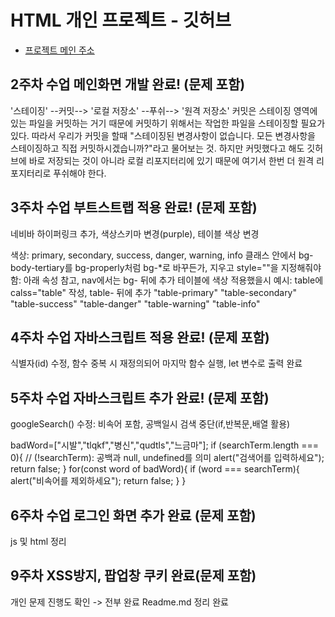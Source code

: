 # HTML 개인 프로젝트 - 깃허브
- [프로젝트 메인 주소](https://github.com/Humilitas4537/Web_myCreate_Reverse1999)
## 2주차 수업 메인화면 개발 완료! (문제 포함)
'스테이징' --커밋--> '로컬 저장소' --푸쉬--> '원격 저장소'
커밋은 스테이징 영역에 있는 파일을 커밋하는 거기 때문에 커밋하기 위해서는 작업한 파일을 스테이징할 필요가 있다. 
따라서 우리가 커밋을 할때 "스테이징된 변경사항이 없습니다. 모든 변경사항을 스테이징하고 직접 커밋하시겠습니까?"라고 물어보는 것.
하지만 커밋했다고 해도 깃허브에 바로 저장되는 것이 아니라 로컬 리포지터리에 있기 때문에 
여기서 한번 더 원격 리포지터리로 푸쉬해야 한다.

## 3주차 수업 부트스트랩 적용 완료! (문제 포함)
네비바 하이퍼링크 추가, 색상스키마 변경(purple), 테이블 색상 변경

색상: primary, secondary, success, danger, warning, info
클래스 안에서 bg-body-tertiary를 bg-properly처럼 bg-*로 바꾸든가, 지우고 style=""을 지정해줘야 함: 아래 속성 참고, nav에서는 bg- 뒤에 추가
테이블에 색상 적용했을시 예시: table에 calss="table" 작성, table- 뒤에 추가
"table-primary"
"table-secondary"
"table-success"
"table-danger"
"table-warning"
"table-info"

## 4주차 수업 자바스크립트 적용 완료! (문제 포함)
식별자(id) 수정, 함수 중복 시 재정의되어 마지막 함수 실행, let 변수로 출력 완료

## 5주차 수업 자바스크립트 추가 완료! (문제 포함)
googleSearch() 수정: 비속어 포함, 공백일시 검색 중단(if,반복문,배열 활용)

badWord=["시발","tlqkf","병신","qudtls","느금마"];
    if (searchTerm.length === 0){  // (!searchTerm): 공백과 null, undefined를 의미
        alert("검색어를 입력하세요");
        return false;
    }
    for(const word of badWord){
        if (word === searchTerm){
            alert("비속어를 제외하세요");
            return false;
        }
    }

## 6주차 수업 로그인 화면 추가 완료 (문제 포함)
js 및 html 정리

## 9주차 XSS방지, 팝업창 쿠키 완료(문제 포함)
개인 문제 진행도 확인 -> 전부 완료
Readme.md 정리 완료